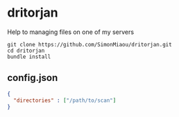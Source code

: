 # dritorjan
Help to managing files on one of my servers

```
git clone https://github.com/SimonMiaou/dritorjan.git
cd dritorjan
bundle install
```

## config.json
```json
{
  "directories" : ["/path/to/scan"]
}
```
